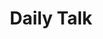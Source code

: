 ---
title: Daily Talk
description: 日常谈话/交流/杂谈
image: cover.jpg

# Badge style
style:
    background: "#2a9d8f"
    color: "#fff"
---